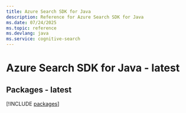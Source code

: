 ```yaml
---
title: Azure Search SDK for Java
description: Reference for Azure Search SDK for Java
ms.date: 07/24/2025
ms.topic: reference
ms.devlang: java
ms.service: cognitive-search
---
```

# Azure Search SDK for Java - latest
## Packages - latest
[!INCLUDE [packages](search-index.md)]
